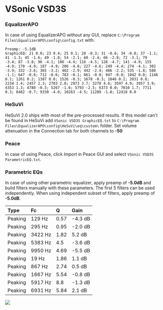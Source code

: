 # VSonic VSD3S

### EqualizerAPO
In case of using EqualizerAPO without any GUI, replace `C:\Program Files\EqualizerAPO\config\config.txt`
with:
```
Preamp: -5.1dB
GraphicEQ: 21 0.0; 23 0.4; 25 0.1; 28 -0.3; 31 -0.6; 34 -0.8; 37 -1.1; 41 -1.3; 45 -1.6; 49 -1.8; 54 -2.1; 60 -2.4; 66 -2.8; 72 -3.1; 79 -3.4; 87 -3.8; 96 -4.1; 106 -4.4; 116 -4.5; 128 -4.7; 141 -4.9; 155 -4.9; 170 -4.9; 187 -4.9; 206 -4.8; 227 -4.6; 249 -4.4; 274 -4.1; 302 -3.9; 332 -3.6; 365 -3.2; 402 -2.9; 442 -2.4; 486 -2.2; 535 -1.8; 588 -1.1; 647 -0.8; 712 -0.6; 783 -0.1; 861 -0.0; 947 -0.0; 1042 0.0; 1146 0.1; 1261 0.2; 1387 0.0; 1526 -0.3; 1678 -0.3; 1846 0.2; 2031 0.8; 2234 1.4; 2457 2.3; 2703 2.8; 2973 3.7; 3270 4.6; 3597 4.9; 3957 3.9; 4353 1.3; 4788 -0.3; 5267 -1.6; 5793 -2.5; 6373 0.0; 7010 1.7; 7711 0.3; 8482 -0.7; 9330 -4.0; 10263 -4.5; 11289 -1.8; 12418 0.0
```

### HeSuVi
HeSuVi 2.0 ships with most of the pre-processed results. If this model can't be found in HeSuVi add
`VSonic VSD3S GraphicEQ.txt` to `C:\Program Files\EqualizerAPO\config\HeSuVi\eq\custom\` folder.
Set volume attenuation in the Connection tab for both channels to **-50**

### Peace
In case of using Peace, click *Import* in Peace GUI and select `VSonic VSD3S ParametricEQ.txt`.

### Parametric EQs
In case of using other parametric equalizer, apply preamp of **-5.0dB** and build filters manually
with these parameters. The first 5 filters can be used independently.
When using independent subset of filters, apply preamp of **-5.0dB**.

| Type    | Fc      |    Q | Gain    |
|:--------|:--------|:-----|:--------|
| Peaking | 129 Hz  | 0.57 | -4.3 dB |
| Peaking | 295 Hz  | 0.95 | -2.0 dB |
| Peaking | 3422 Hz | 1.82 | 5.2 dB  |
| Peaking | 5383 Hz | 4.5  | -3.6 dB |
| Peaking | 9950 Hz | 4.69 | -5.5 dB |
| Peaking | 19 Hz   | 1.86 | 1.1 dB  |
| Peaking | 867 Hz  | 2.74 | 0.5 dB  |
| Peaking | 1667 Hz | 5.54 | -0.8 dB |
| Peaking | 5917 Hz | 8.8  | -1.3 dB |
| Peaking | 6931 Hz | 5.84 | 2.1 dB  |

![](https://raw.githubusercontent.com/jaakkopasanen/AutoEq/master/results/innerfidelity/sbaf-serious/VSonic%20VSD3S/VSonic%20VSD3S.png)